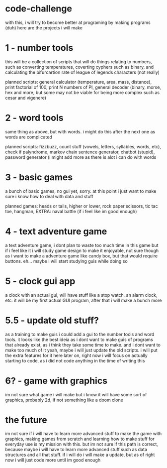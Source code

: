 # code-challenge
with this, i will try to become better at programing by making programs (duh)
here are the projects i will make

# 1 - number tools
this will be a collection of scripts that will do things relating to numbers, such as converting temperatures, coverting cyphers such as binary, and calculating the bifurcartion rate of league of legends characters (not really)

planned scripts: general calculator (temperature, area, mass, distance), print factorial of 100, print N numbers of PI, general decoder (binary, morse, hex and more, but some may not be viable for being more complex such as cesar and vigenere)

# 2 - word tools
same thing as above, but with words. i might do this after the next one as words are complicated

planned scripts: fizzbuzz, count stuff (vowels, letters, syllables, words, etc), check if palyndrome, markov chain sentence generator, chatbot (stupid), password generator (i might add more as there is alot i can do with words

# 3 - basic games
a bunch of basic games, no gui yet, sorry. at this point i just want to make sure i know how to deal with data and stuff

planned games: heads or tails, higher or lower, rock paper scissors, tic tac toe, hangman, EXTRA: naval battle (if i feel like im good enough)

# 4 - text adventure game    
a text adventure game, i dont plan to waste too much time in this game but if i feel like it i will study game design to make it enjoyable, not sure though as i want to make a adventure game like candy box, but that would require buttons. eh... maybe i will start studying guis while doing so

# 5 - clock gui app
a clock with an actual gui, will have stuff like a stop watch, an alarm clock, etc. it will be my first actual GUI program, after that i will make a bunch more

# 5.5 - update old stuff?
as a training to make guis i could add a gui to the number tools and word tools. it looks like the best ideia as i dont want to make guis of programs that already exist, as i think they take some time to make. and i dont want to make too much of it
yeah, maybe i will just update the old scripts. i will put the extra features for it here later on, right now i will focus on actually starting to code, as i did not code anything in the time of writing this
 
# 6? - game with graphics
im not sure what game i will make but i know it will have some sort of graphics, probably 2d, if not something like a doom clone

# the future
im not sure if i will have to learn more advanced stuff to make the game with graphics, making games from scratch and learning how to make stuff for everyday use is my mission with this. but im not sure if this path is correct, because maybe i will have to learn more advanced stuff such as data structures and all that stuff. if i will do i will make a update, but as of right now i will just code more until im good enough
